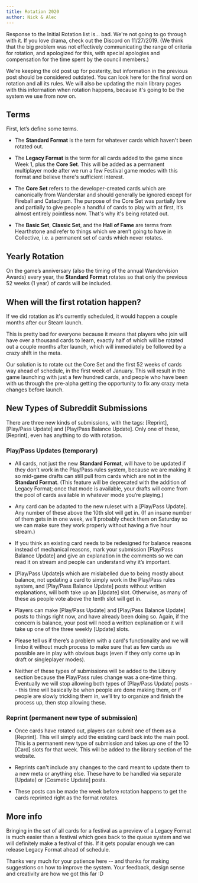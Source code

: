 ```yaml
---
title: Rotation 2020
author: Nick & Alec
---
```


Response to the Initial Rotation list is... bad. We're not going to go through with it. If you love drama, check out the Discord on 11/27/2019. (We think that the big problem was not effectively communicating the range of criteria for rotation, and apologized for this, with special apologies and compensation for the time spent by the council members.)

We're keeping the old post up for posterity, but information in the previous post should be considered outdated. You can look here for the final word on rotation and all its rules. We will also be updating the main library pages with this information when rotation happens, because it's going to be the system we use from now on.

## Terms
First, let’s define some terms.

* The **Standard Format** is the term for whatever cards which haven't been rotated out. 

* The **Legacy Format** is the term for all cards added to the game since Week 1, plus the **Core Set**. This will be added as a permanent multiplayer mode after we run a few Festival game modes with this format and believe there's sufficient interest.

* The **Core Set** refers to the developer-created cards which are canonically from Wanderstar and should generally be ignored except for Fireball and Cataclysm. The purpose of the Core Set was partially lore and partially to give people a handful of cards to play with at first, it’s almost entirely pointless now. That's why it's being rotated out.

* The **Basic Set**, **Classic Set**, and the **Hall of Fame** are terms from Hearthstone and refer to things which we aren’t going to have in Collective, i.e. a permanent set of cards which never rotates. 

## Yearly Rotation
On the game’s anniversary (also the timing of the annual Wandervision Awards) every year, the  **Standard Format** rotates so that only the previous 52 weeks (1 year) of cards will be included. 

## When will the first rotation happen?
If we did rotation as it's currently scheduled, it would happen a couple months after our Steam launch. 

This is pretty bad for everyone because it means that players who join will have over a thousand cards to learn, exactly half of which will be rotated out a couple months after launch, which will immediately be followed by a crazy shift in the meta. 

Our solution is to rotate out the Core Set and the first 52 weeks of cards way ahead of schedule, in the first week of January. This will result in the game launching with just a few hundred cards, and people who have been with us through the pre-alpha getting the opportunity to fix any crazy meta changes before launch. 

## New Types of Subreddit Submissions

There are three new kinds of submissions, with the tags: [Reprint], [Play/Pass Update] and [Play/Pass Balance Update]. Only one of these, [Reprint], even has anything to do with rotation. 

### Play/Pass Updates (temporary)

* All cards, not just the new **Standard Format**, will have to be updated if they don’t work in the Play/Pass rules system, because we are making it so mid-game drafts can still pull from cards which are not in the **Standard Format**. (This feature will be deprecated with the addition of Legacy Format; once that mode is available, your drafts will come from the pool of cards available in whatever mode you’re playing.)
  
* Any card can be adapted to the new ruleset with a [Play/Pass Update]. Any number of these above the 10th slot will get in. (If an insane number of them gets in in one week, we’ll probably check them on Saturday so we can make sure they work properly without having a five hour stream.)
  
* If you think an existing card needs to be redesigned for balance reasons instead of mechanical reasons, mark your submission [Play/Pass Balance Update] and give an explanation in the comments so we can read it on stream and people can understand why it’s important. 
  
* [Play/Pass Update]s which are mislabelled due to being mostly about balance, not updating a card to simply work in the Play/Pass rules system, and [Play/Pass Balance Update] posts without written explanations, will both take up an [Update] slot. Otherwise, as many of these as people vote above the tenth slot will get in.
  
* Players can make [Play/Pass Update] and [Play/Pass Balance Update] posts to things right now, and have already been doing so. Again, if the concern is balance, your post will need a written explanation or it will take up one of the three weekly [Update] slots.
  
* Please tell us if there’s a problem with a card's functionality and we will limbo it without much process to make sure that as few cards as possible are in play with obvious bugs (even if they only come up in draft or singleplayer modes). 
  
* Neither of these types of submissions will be added to the Library section because the Play/Pass rules change was a one-time thing. Eventually we will stop allowing both types of [Play/Pass Update] posts -- this time will basically be when people are done making them, or if people are slowly trickling them in, we’ll try to organize and finish the process up, then stop allowing these. 

### Reprint (permanent new type of submission)

* Once cards have rotated out, players can submit one of them as a [Reprint]. This will simply add the existing card back into the main pool. This is a permanent new type of submission and takes up one of the 10 [Card] slots for that week. This will be added to the library section of the website. 

* Reprints can't include any changes to the card meant to update them to a new meta or anything else. These have to be handled via separate [Update] or [Cosmetic Update] posts. 

* These posts can be made the week before rotation happens to get the cards reprinted right as the format rotates.

## More info

Bringing in the set of all cards for a festival as a preview of a Legacy Format is much easier than a festival which goes back to the queue system and we will definitely make a festival of this. If it gets popular enough we can release Legacy Format ahead of schedule.

Thanks very much for your patience here -- and thanks for making suggestions on how to improve the system. Your feedback, design sense and creativity are how we got this far :D
